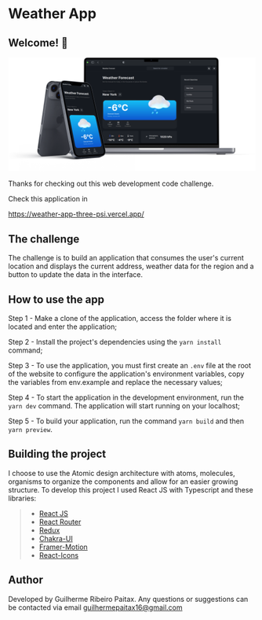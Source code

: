 # Weather App

## Welcome! 👋

![Design preview for the Weather APP](./.github/app-preview.png)

Thanks for checking out this web development code challenge.

Check this application in

https://weather-app-three-psi.vercel.app/

## The challenge

The challenge is to build an application that consumes the user's current location and displays the current address, weather data for the region and a button to update the data in the interface.

## How to use the app

Step 1 - Make a clone of the application, access the folder where it is located and enter the application;

Step 2 - Install the project's dependencies using the `yarn install` command;

Step 3 - To use the application, you must first create an `.env` file at the root of the website to configure the application's environment variables, copy the variables from env.example and replace the necessary values;

Step 4 - To start the application in the development environment, run the `yarn dev` command. The application will start running on your localhost;

Step 5 - To build your application, run the command `yarn build` and then `yarn preview`.

## Building the project

I choose to use the Atomic design architecture with atoms, molecules, organisms to organize the components and allow for an easier growing structure.
To develop this project I used React JS with Typescript and these libraries:

> - [React JS](https://reactjs.org/)
> - [React Router](https://reactrouter.com/)
> - [Redux](https://redux.js.org/)
> - [Chakra-UI](https://chakra-ui.com/)
> - [Framer-Motion](https://www.framer.com/motion/)
> - [React-Icons](https://react-icons.github.io/react-icons/)

## Author

Developed by Guilherme Ribeiro Paitax. Any questions or suggestions can be contacted via email guilhermepaitax16@gmail.com
